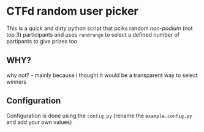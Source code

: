 # CTFd random user picker

This is a quick and dirty python script that pciks random _non-podium_ (not top 3) participants and uses `randrange` 
to select a defined number of partipants to give prizes too

## WHY?
why not? - mainly because i thought it would be a transparent way to select winners

## Configuration
Configuration is done using the `config.py` (rename the `example.config.py` and add your own values)
